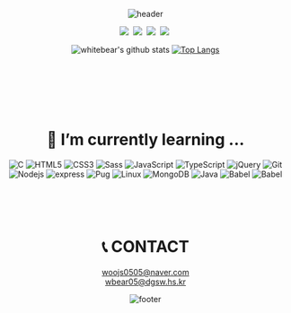 

<div align = center>

![header](https://capsule-render.vercel.app/api?type=waving&color=gradient&height=300&section=header&text=whitebear&desc=I%20wanna%20be%20a%20great%20DEVELOPER%20and%20CEO&fontSize=80&animation=twinkling&descAlignY=30)

<p>
<a href="https://white-world.tistory.com/" target="_blank"><img src="http://img.shields.io/badge/Tistory-2d3436?style=flat-square&logo=t-mobile&logoColor=white&link=https://white-world.tistory.com/"/></a>&nbsp
<a href="https://www.instagram.com/wbear_thelayer/" target="_blank"><img src="https://img.shields.io/badge/Instagram-E4405F?style=flat-square&logo=Instagram&logoColor=white&link=https://www.instagram.com/wbear_thelayer/"/></a>&nbsp
<a href="https://blog.naver.com/woojs0505/" target="_blank"><img src="http://img.shields.io/badge/NAVER Blog-27ae60?style=flat-square&logo=Naver&logoColor=white&link=https://blog.naver.com/woojs0505"/></a>&nbsp
<a href="https://hits.seeyoufarm.com" target="_blank"><img src="https://hits.seeyoufarm.com/api/count/incr/badge.svg?url=https%3A%2F%2Fgithub.com%2Fwhitebear05&count_bg=%2379C83D&title_bg=%23555555&icon=&icon_color=%23E7E7E7&title=hits&edge_flat=false"/></a>&nbsp
</p>

![whitebear's github stats](https://github-readme-stats.vercel.app/api?username=whitebear05&theme=dark&show_icons=true&hide_border=true)
[![Top Langs](https://github-readme-stats.vercel.app/api/top-langs/?username=whitebear05&theme=dark&layout=compact&hide_border=true)](https://github.com/anuraghazra/github-readme-stats)<br>
  
<br><br>


<!--
**whitebear05/whitebear05** is a ✨ _special_ ✨ repository because its `README.md` (this file) appears on your GitHub profile.

Here are some ideas to get you started:

- 🔭 I’m currently working on ...
- 🌱 I’m currently learning ...
- 👯 I’m looking to collaborate on ...
- 🤔 I’m looking for help with ...
- 💬 Ask me about ...
- 📫 How to reach me: ...
- 😄 Pronouns: ...
- ⚡ Fun fact: ...
-->

<br><br>

# 🌱 I’m currently learning ...
  
  ![C](http://img.shields.io/badge/C%20Language-A8B9CC?style=for-the-badge&logo=c&logoColor=white)
  ![HTML5](http://img.shields.io/badge/HTML5-E34F26?style=for-the-badge&logo=html5&logoColor=white)
  ![CSS3](http://img.shields.io/badge/CSS3-1572B6?style=for-the-badge&logo=css3&logoColor=white)
  ![Sass](http://img.shields.io/badge/Sass-CC6699?style=for-the-badge&logo=sass&logoColor=white)
  ![JavaScript](http://img.shields.io/badge/JavaSCript-F7DF1E?style=for-the-badge&logo=javascript&logoColor=white)
  ![TypeScript](http://img.shields.io/badge/TypeScript-3178C6?style=for-the-badge&logo=typescript&logoColor=white)
  ![jQuery](http://img.shields.io/badge/jQuery-0769AD?style=for-the-badge&logo=jquery&logoColor=white)
  ![Git](http://img.shields.io/badge/Git-F05032?style=for-the-badge&logo=git&logoColor=white)
  ![Nodejs](http://img.shields.io/badge/Node.js-339933?style=for-the-badge&logo=node.js&logoColor=white)
  ![express](http://img.shields.io/badge/express-000000?style=for-the-badge&logo=express&logoColor=white)
  ![Pug](http://img.shields.io/badge/Pug-A86454?style=for-the-badge&logo=pug&logoColor=white)
  ![Linux](http://img.shields.io/badge/Linux-FCC624?style=for-the-badge&logo=linux&logoColor=white)
  ![MongoDB](http://img.shields.io/badge/MongoDB-47A248?style=for-the-badge&logo=mongodb&logoColor=white)
  ![Java](http://img.shields.io/badge/Java-007396?style=for-the-badge&logo=java&logoColor=white)
  ![Babel](http://img.shields.io/badge/Babel-F9DC3E?style=for-the-badge&logo=babel&logoColor=white)
  ![Babel](http://img.shields.io/badge/VSCode-007ACC?style=for-the-badge&logo=visualstudiocode&logoColor=white)
  

<br><br><br>

# 📞 CONTACT
woojs0505@naver.com<br>
wbear05@dgsw.hs.kr

![footer](https://capsule-render.vercel.app/api?type=waving&color=gradient&reversal=false&section=footer)
  
</div>
